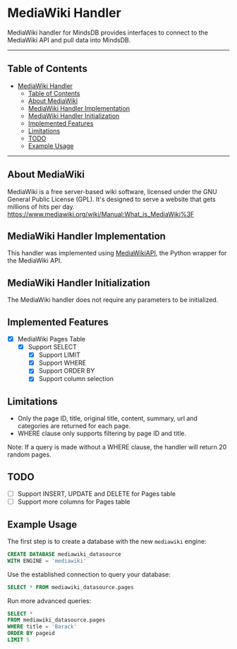 # MediaWiki Handler

MediaWiki handler for MindsDB provides interfaces to connect to the MediaWiki API and pull data into MindsDB.

---

## Table of Contents

- [MediaWiki Handler](#mediawiki-handler)
  - [Table of Contents](#table-of-contents)
  - [About MediaWiki](#about-githhub)
  - [MediaWiki Handler Implementation](#mediawiki-handler-implementation)
  - [MediaWiki Handler Initialization](#mediawiki-handler-initialization)
  - [Implemented Features](#implemented-features)
  - [Limitations](#limitations)
  - [TODO](#todo)
  - [Example Usage](#example-usage)

---

## About MediaWiki

MediaWiki is a free server-based wiki software, licensed under the GNU General Public License (GPL). It's designed to serve a website that gets millions of hits per day.
<br>
https://www.mediawiki.org/wiki/Manual:What_is_MediaWiki%3F

## MediaWiki Handler Implementation

This handler was implemented using [MediaWikiAPI](https://github.com/lehinevych/MediaWikiAPI), the Python wrapper for the MediaWiki API.

## MediaWiki Handler Initialization

The MediaWiki handler does not require any parameters to be initialized.

## Implemented Features

- [x] MediaWiki Pages Table
  - [x] Support SELECT
    - [x] Support LIMIT
    - [x] Support WHERE
    - [x] Support ORDER BY
    - [x] Support column selection

## Limitations
- Only the page ID, title, original title, content, summary, url and categories are returned for each page.
- WHERE clause only supports filtering by page ID and title.

Note: If a query is made without a WHERE clause, the handler will return 20 random pages.

## TODO
- [ ] Support INSERT, UPDATE and DELETE for Pages table
- [ ] Support more columns for Pages table

## Example Usage

The first step is to create a database with the new `mediawiki` engine:

~~~~sql
CREATE DATABASE mediawiki_datasource
WITH ENGINE = 'mediawiki'
~~~~

Use the established connection to query your database:

~~~~sql
SELECT * FROM mediawiki_datasource.pages
~~~~

Run more advanced queries:

~~~~sql
SELECT * 
FROM mediawiki_datasource.pages
WHERE title = 'Barack'
ORDER BY pageid
LIMIT 5
~~~~